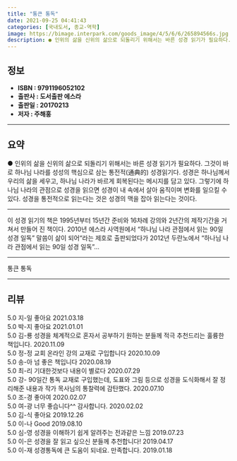 ```yaml
---
title: "통큰 통독"
date: 2021-09-25 04:41:43
categories: [국내도서, 종교-역학]
image: https://bimage.interpark.com/goods_image/4/5/6/6/265894566s.jpg
description: ● 인위의 삶을 신위의 삶으로 되돌리기 위해서는 바른 성경 읽기가 필요하다. 그것이 바로 하나님 나라를 성성의 핵심으로 삼는 통전적(通典的) 성경읽기다. 성경은 하나님께서 우리의 삶을 세우고, 하나님 나라가 바르게 회복된다는 메시지를 담고 있다. 그렇기에 하나님 나라의 관점으로 성경을
---
```


## **정보**

- **ISBN : 9791196052102**
- **출판사 : 도서출판 에스라**
- **출판일 : 20170213**
- **저자 : 주해홍**

------



## **요약**

●  인위의 삶을 신위의 삶으로 되돌리기 위해서는 바른 성경 읽기가 필요하다. 그것이 바로 하나님 나라를 성성의 핵심으로 삼는 통전적(通典的) 성경읽기다. 성경은 하나님께서 우리의 삶을 세우고, 하나님 나라가 바르게 회복된다는 메시지를 담고 있다. 그렇기에 하나님 나라의 관점으로 성경을 읽으면 성경이 내 속에서 살아 움직이며 변화를 일으킬 수 있다. 성경을 통전적으로 읽는다는 것은 성경의 맥을 잡아 읽는다는 것이다.

------

이 성경 읽기의 책은 1995년부터 15년간 준비와 16차례 강의와 2년간의 제작기간을 거쳐서 만들어 진 책이다. 2010년 에스라 사역원에서 “하나님 나라 관점에서 읽는 90일 성경 일독”  말씀이 삶이 되어“라는 제호로 출판되었다가 2012년 두란노에서 “하나님 나라 관점에서 읽는 90일 성경 일독”... 

------


통큰 통독 

------


## **리뷰** 

5.0 지-일 좋아요 2021.03.18 <br/>5.0 박-지 좋아요 2021.01.01 <br/>5.0 김-룡 성경을 체계적으로 혼자서 공부하기 원하는 분들께 적극 추천드리는 훌륭한 책입니다. 2020.11.09 <br/>5.0 정-정 교회 온라인 강의 교재로 구입합니다 2020.10.09 <br/>5.0 송-아 넘 좋은 책입니다 2020.08.19 <br/>5.0 최-리 기대한것보다 내용이 별로다 2020.07.29 <br/>5.0 강- 90일간 통독 교재로 구입했는데, 도표와 그림 등으로 성경을 도식화해서 잘 정리해준 내용과 작가 목사님의 통찰력에 감탄했다. 2020.07.10 <br/>5.0 조-경 좋아여 2020.02.07 <br/>5.0 여-광 너무 좋습니다^^ 감사합니다. 2020.02.02 <br/>5.0 김-식 좋아요  2019.12.26 <br/>5.0 이-나 Good 2019.08.10 <br/>5.0 심-영 성경을 이해하기 쉽게 알려주는 전과같은 느낌 2019.07.23 <br/>5.0 이-은 성경을 잘 읽고 싶으신 분들께 추천합니다! 2019.04.17 <br/>5.0 이-재 성경통독에 큰 도움이 되네요. 만족합니다. 2019.01.18 <br/>
